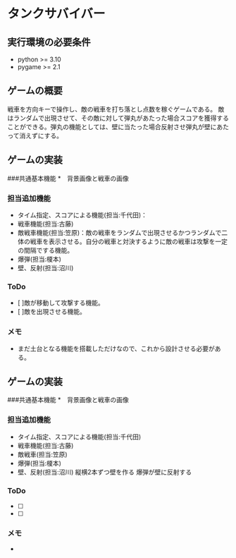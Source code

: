 # タンクサバイバー

## 実行環境の必要条件
* python >= 3.10
* pygame >= 2.1

## ゲームの概要
戦車を方向キーで操作し、敵の戦車を打ち落とし点数を稼ぐゲームである。
敵はランダムで出現させて、その敵に対して弾丸があたった場合スコアを獲得することができる。弾丸の機能としては、壁に当たった場合反射させ弾丸が壁にあたって消えずにする。

## ゲームの実装
###共通基本機能
*　背景画像と戦車の画像
### 担当追加機能
* タイム指定、スコアによる機能(担当:千代田)：
* 戦車機能(担当:古藤)
* 敵戦車機能(担当:笠原)：敵の戦車をランダムで出現させるかつランダムで二体の戦車を表示させる。自分の戦車と対決するように敵の戦車は攻撃を一定の間隔でする機能。
* 爆弾(担当:榎本)
* 壁、反射(担当:沼川)
### ToDo
- [ ]敵が移動して攻撃する機能。
- [ ]敵を出現させる機能。


### メモ
* まだ土台となる機能を搭載しただけなので、これから設計させる必要がある。

## ゲームの実装
###共通基本機能
*　背景画像と戦車の画像
### 担当追加機能
* タイム指定、スコアによる機能(担当:千代田)
* 戦車機能(担当:古藤)
* 敵戦車(担当:笠原)
* 爆弾(担当:榎本)
* 壁、反射(担当:沼川)
    縦横2本ずつ壁を作る
    爆弾が壁に反射する
    

### ToDo
- [ ]
- [ ]


### メモ
*
